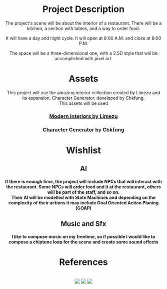 <div align = "center">
  <h1> Project Description</h1>
  The project's scene will be about the interior of a restaurant. There will be a kitchen, a section with tables, and a way to order food. <br>
  
  It will have a day and night cycle. It will open at 8:00 A.M. and close at 9:00 P.M.<br>
  
  The space will be a three-dimensional one, with a 2.5D style that will be accomplished with pixel art.<br>
  <h1>Assets</h1>
  This project will use the amazing interior collection created by Limezu and its expansion, Character Generator, developed by Chkfung.<br>
  This assets will be used 
    <h3>
      <a href="https://limezu.itch.io/moderninteriors"> Modern Interiors by Limezu</a>
    </h3>
  <h3>
    <a href ="https://chkfung.itch.io/character-generator">Character Generator by  Chkfung</a>
  </h3>
  <h1>Wishlist</h1>
  <h2>AI</h2>
  <h4>If there is enough time, the project will include NPCs that will interact with the restaurant. Some NPCs will order food and it at the restaurant, others will be
  part of the staff, and so on. 
  <br>
  Their AI will be modelled with State Machines and depending on the complexity of their actions it may include Goal Oriented Action Planing (GOAP)</h4>
  <h2>Music and Sfx</h2>
  <h4>I like to compose music on my freetime, so if possible I would like to compose a chiptune loop for the scene and create some sound effects</h4>
  <h1>References</h1>
<br>
  <img src = "https://img.itch.zone/aW1hZ2UvNjcxNzUxLzUzOTc0MDQuZ2lm/original/eodzz6.gif"/>
  <img src = "https://img.itch.zone/aW1hZ2UvNjcxNzUxLzQ2MzIxMDEuZ2lm/original/K3HC%2Fr.gif"/>
  <img src = "https://img.itch.zone/aW1hZ2UvNjcxNzUxLzQ1ODkyOTcuZ2lm/original/nNhkMS.gif"/>


</div>
